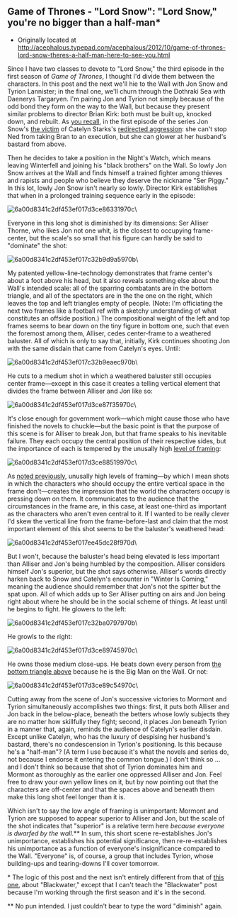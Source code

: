 ## Game of Thrones - "Lord Snow": "Lord Snow," you're no bigger than a half-man\*

 * Originally located at http://acephalous.typepad.com/acephalous/2012/10/game-of-thrones-lord-snow-theres-a-half-man-here-to-see-you.html

Since I have two classes to devote to "Lord Snow," the third episode in the first season of *Game of Thrones*, I thought I'd divide them between the characters. In this post and the next we'll hie to the Wall with Jon Snow and Tyrion Lannister; in the final one, we'll churn through the Dothraki Sea with Daenerys Targaryen. I'm pairing Jon and Tyrion not simply because of the odd bond they form on the way to the Wall, but because they present similar problems to director Brian Kirk: both must be built up, knocked down, and rebuilt. As [you recall](http://acephalous.typepad.com/acephalous/2012/09/game-of-thrones-winter-is-coming-for-catelyn-stark-and-jon-snow.html), in the first episode of the series Jon Snow's [the victim](http://acephalous.typepad.com/.a/6a00d8341c2df453ef017c32223b74970b-500wi) of Catelyn Starks's [redirected aggression](http://acephalous.typepad.com/.a/6a00d8341c2df453ef017ee3c5f9be970d-500wi): she can't stop Ned from taking Bran to an execution, but she can glower at her husband's bastard from above.

Then he decides to take a position in the Night's Watch, which means leaving Winterfell and joining his "black brothers" on the Wall. So lowly Jon Snow arrives at the Wall and finds himself a trained fighter among thieves and rapists and people who believe they deserve the nickname "Ser Piggy." In this lot, lowly Jon Snow isn't nearly so lowly. Director Kirk establishes that when in a prolonged training sequence early in the episode:

![6a00d8341c2df453ef017d3ce86331970c](images/tv/game-of-thrones/lord-snow/6a00d8341c2df453ef017d3ce86331970c.png)\ 

Everyone in this long shot is diminished by its dimensions: Ser Alliser Thorne, who likes Jon not one whit, is the closest to occupying frame-center, but the scale's so small that his figure can hardly be said to "dominate" the shot:

![6a00d8341c2df453ef017c32b9d9a5970b](images/tv/game-of-thrones/lord-snow/6a00d8341c2df453ef017c32b9d9a5970b.jpg)\ 

My patented yellow-line-technology demonstrates that frame center's about a foot above his head, but it also reveals something else about the Wall's intended scale: all of the sparring combatants are in the bottom triangle, and all of the spectators are in the the one on the right, which leaves the top and left triangles empty of people. (Note: I'm officiating the next two frames like a football ref with a sketchy understanding of what constitutes an offside position.) The compositional weight of the left and top frames seems to bear down on the tiny figure in bottom one, such that even the foremost among them, Alliser, cedes center-frame to a weathered baluster. All of which is only to say that, initially, Kirk continues shooting Jon with the same disdain that came from Catelyn's eyes. Until:

![6a00d8341c2df453ef017c32b9eaec970b](images/tv/game-of-thrones/lord-snow/6a00d8341c2df453ef017c32b9eaec970b.png)\ 

He cuts to a medium shot in which a weathered baluster still occupies center frame—except in this case it creates a telling vertical element that divides the frame between Alliser and Jon like so:

![6a00d8341c2df453ef017d3ce87f35970c](images/tv/game-of-thrones/lord-snow/6a00d8341c2df453ef017d3ce87f35970c.jpg)\ 

It's close enough for government work—which might cause those who have finished the novels to chuckle—but the basic point is that the purpose of this scene is for Alliser to break Jon, but that frame speaks to his inevitable failure. They each occupy the central position of their respective sides, but the importance of each is tempered by the unusally high [level of framing](http://classes.yale.edu/film-analysis/htmfiles/cinematography.htm#48009):

![6a00d8341c2df453ef017d3ce88519970c](images/tv/game-of-thrones/lord-snow/6a00d8341c2df453ef017d3ce88519970c.jpg)\ 

As [noted previously](http://acephalous.typepad.com/acephalous/2011/11/doctor-who-the-pandorica-opens.html), unusally high levels of framing—by which I mean shots in which the characters who should occupy the entire vertical space in the frame don't—creates the impression that the world the characters occupy is pressing down on them. It communicates to the audience that the circumstances in the frame are, in this case, at least one-third as important as the characters who aren't even central to it. If I wanted to be really clever I'd skew the vertical line from the frame-before-last and claim that the most important element of this shot seems to be the baluster's weathered head:

![6a00d8341c2df453ef017ee45dc28f970d](images/tv/game-of-thrones/lord-snow/6a00d8341c2df453ef017ee45dc28f970d.jpg)\ 

But I won't, because the baluster's head being elevated is less important than Alliser and Jon's being humbled by the composition. Alliser considers himself Jon's superior, but the shot says otherwise. Alliser's words directly harken back to Snow and Catelyn's encounter in "Winter Is Coming," meaning the audience should remember that Jon's not the spitter but the spat upon. All of which adds up to Ser Alliser putting on airs and Jon being right about where he should be in the social scheme of things. At least until he begins to fight. He glowers to the left:

![6a00d8341c2df453ef017c32ba0797970b](images/tv/game-of-thrones/lord-snow/6a00d8341c2df453ef017c32ba0797970b.png)\ 

He growls to the right:

![6a00d8341c2df453ef017d3ce89745970c](images/tv/game-of-thrones/lord-snow/6a00d8341c2df453ef017d3ce89745970c.png)\ 

He owns those medium close-ups. He beats down every person from [the bottom triangle above](http://acephalous.typepad.com/.a/6a00d8341c2df453ef017c32b9d9a5970b-800wi) because he is the Big Man on the Wall. Or not:

![6a00d8341c2df453ef017d3ce89c54970c](images/tv/game-of-thrones/lord-snow/6a00d8341c2df453ef017d3ce89c54970c.png)\ 

Cutting away from the scene of Jon's successive victories to Mormont and Tyrion simultaneously accomplishes two things: first, it puts both Alliser and Jon back in the below-place, beneath the betters whose lowly subjects they are no matter how skillfully they fight; second, it places Jon beneath Tyrion in a manner that, again, reminds the audience of Catelyn's earlier disdain. Except unlike Catelyn, who has the luxury of despising her husband's bastard, there's no condescension in Tyrion's positioning. Is this because he's a "half-man"? (A term I use because it's what the novels and series do, not because I endorse it entering the common tongue.) I don't think so ... and I don't think so because that shot of Tyrion dominates him and Mormont as thoroughly as the earlier one oppressed Alliser and Jon. Feel free to draw your own yellow lines on it, but by now pointing out that the characters are off-center and that the spaces above and beneath them make this long shot feel longer than it is.

Which isn't to say the low angle of framing is unimportant: Mormont and Tyrion are supposed to appear superior to Alliser and Jon, but the scale of the shot indicates that "superior" is a relative term here *because everyone is dwarfed by the wall*.\*\* In sum, this short scene re-establishes Jon's unimportance, establishes his potential significance, then re-re-establishes his unimportance as a function of everyone's insignificance compared to the Wall. "Everyone" is, of course, a group that includes Tyrion, whose building-ups and tearing-downs I'll cover tomorrow.

\* The logic of this post and the next isn't entirely different from that of [this one](http://acephalous.typepad.com/acephalous/2012/05/games-of-thrones-little-big-men-in-blackwater.html), about "Blackwater," except that I can't teach the "Blackwater" post because I'm working through the first season and it's in the second.

\*\* No pun intended. I just couldn't bear to type the word "diminish" again.
